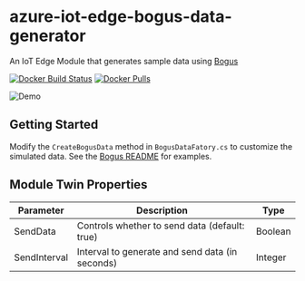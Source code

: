 # azure-iot-edge-bogus-data-generator
An IoT Edge Module that generates sample data using [Bogus](https://github.com/bchavez/Bogus)

[![Docker Build Status](https://dockerbuildbadges.quelltext.eu/status.svg?organization=toolboc&repository=azure-iot-edge-bogus-data-generator)](https://hub.docker.com/r/toolboc/azure-iot-edge-bogus-data-generator/builds) [![Docker Pulls](https://img.shields.io/docker/pulls/toolboc/azure-iot-edge-bogus-data-generator.svg?style=flat-square)](https://hub.docker.com/r/toolboc/azure-iot-edge-bogus-data-generator]/)

![Demo](https://raw.githubusercontent.com/toolboc/azure-iot-edge-bogus-data-generator/master/assets/demo.png)

## Getting Started
Modify the `CreateBogusData` method in `BogusDataFatory.cs` to customize the simulated data.  See the [Bogus README](https://github.com/bchavez/Bogus#the-great-c-example) for examples.

## Module Twin Properties

| Parameter      | Description |   Type        |
| -------------- | ------------| --------- |
| SendData      | Controls whether to send data (default: true) | Boolean  |
| SendInterval   | Interval to generate and send data (in seconds) | Integer |